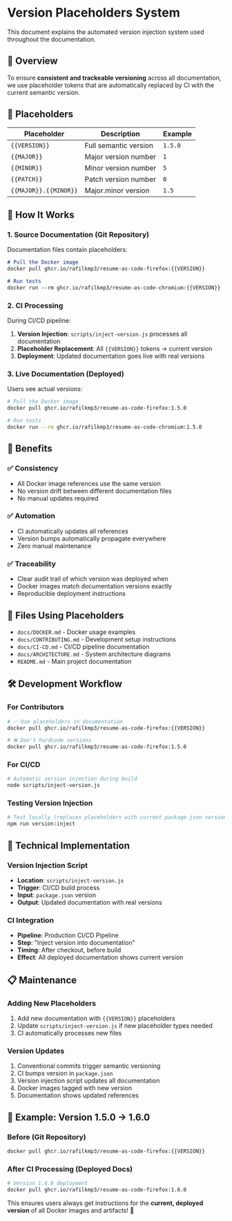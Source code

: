 # Version Placeholders System

This document explains the automated version injection system used throughout the documentation.

## 🎯 Overview

To ensure **consistent and trackeable versioning** across all documentation, we use placeholder tokens that are automatically replaced by CI with the current semantic version.

## 📝 Placeholders

| Placeholder | Description | Example |
|-------------|-------------|---------|
| `{{VERSION}}` | Full semantic version | `1.5.0` |
| `{{MAJOR}}` | Major version number | `1` |
| `{{MINOR}}` | Minor version number | `5` |
| `{{PATCH}}` | Patch version number | `0` |
| `{{MAJOR}}.{{MINOR}}` | Major.minor version | `1.5` |

## 🔄 How It Works

### 1. Source Documentation (Git Repository)
Documentation files contain placeholders:
```markdown
# Pull the Docker image
docker pull ghcr.io/rafilkmp3/resume-as-code-firefox:{{VERSION}}

# Run tests  
docker run --rm ghcr.io/rafilkmp3/resume-as-code-chromium:{{VERSION}}
```

### 2. CI Processing
During CI/CD pipeline:
1. **Version Injection**: `scripts/inject-version.js` processes all documentation
2. **Placeholder Replacement**: All `{{VERSION}}` tokens → current version
3. **Deployment**: Updated documentation goes live with real versions

### 3. Live Documentation (Deployed)
Users see actual versions:
```bash
# Pull the Docker image
docker pull ghcr.io/rafilkmp3/resume-as-code-firefox:1.5.0

# Run tests  
docker run --rm ghcr.io/rafilkmp3/resume-as-code-chromium:1.5.0
```

## 🎨 Benefits

### ✅ **Consistency**
- All Docker image references use the same version
- No version drift between different documentation files
- No manual updates required

### ✅ **Automation**
- CI automatically updates all references
- Version bumps automatically propagate everywhere
- Zero manual maintenance

### ✅ **Traceability** 
- Clear audit trail of which version was deployed when
- Docker images match documentation versions exactly
- Reproducible deployment instructions

## 📂 Files Using Placeholders

- `docs/DOCKER.md` - Docker usage examples
- `docs/CONTRIBUTING.md` - Development setup instructions  
- `docs/CI-CD.md` - CI/CD pipeline documentation
- `docs/ARCHITECTURE.md` - System architecture diagrams
- `README.md` - Main project documentation

## 🛠️ Development Workflow

### For Contributors
```bash
# ✅ Use placeholders in documentation
docker pull ghcr.io/rafilkmp3/resume-as-code-firefox:{{VERSION}}

# ❌ Don't hardcode versions
docker pull ghcr.io/rafilkmp3/resume-as-code-firefox:1.5.0
```

### For CI/CD
```bash
# Automatic version injection during build
node scripts/inject-version.js
```

### Testing Version Injection
```bash
# Test locally (replaces placeholders with current package.json version)
npm run version:inject
```

## 🔧 Technical Implementation

### Version Injection Script
- **Location**: `scripts/inject-version.js`
- **Trigger**: CI/CD build process
- **Input**: `package.json` version
- **Output**: Updated documentation with real versions

### CI Integration
- **Pipeline**: Production CI/CD Pipeline  
- **Step**: "Inject version into documentation"
- **Timing**: After checkout, before build
- **Effect**: All deployed documentation shows current version

## 📋 Maintenance

### Adding New Placeholders
1. Add new documentation with `{{VERSION}}` placeholders
2. Update `scripts/inject-version.js` if new placeholder types needed
3. CI automatically processes new files

### Version Updates
1. Conventional commits trigger semantic versioning
2. CI bumps version in `package.json` 
3. Version injection script updates all documentation
4. Docker images tagged with new version
5. Documentation shows updated references

## 🎯 Example: Version 1.5.0 → 1.6.0

### Before (Git Repository)
```markdown
docker pull ghcr.io/rafilkmp3/resume-as-code-firefox:{{VERSION}}
```

### After CI Processing (Deployed Docs)
```bash
# Version 1.6.0 deployment
docker pull ghcr.io/rafilkmp3/resume-as-code-firefox:1.6.0
```

This ensures users always get instructions for the **current, deployed version** of all Docker images and artifacts! 🎉